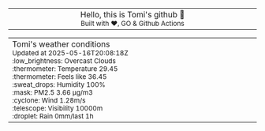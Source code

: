 
<div align="center">
<table>
<tbody>
<td align="center">
<img width="2000" height="0"><br>
Hello, this is Tomi's github 👋<br>
<sup>Built with ❤️, GO & Github Actions</sup><br>
<img width="2000" height="0">
</td>
</tbody>
</table>
</div>
<table>
<tbody>
<td align="left">
<img width="2000" height="0"><br>
Tomi's weather conditions<br>
<sup>Updated at 2025-05-16T20:08:18Z</sup><br>
<sup>:low_brightness: Overcast Clouds</sup><br>
<sup>:thermometer: Temperature 29.45 </sup><br>
<sup>:thermometer: Feels like 36.45</sup><br>
<sup>:sweat_drops: Humidity 100%</sup><br>
<sup>:mask: PM2.5 3.66 μg/m3</sup><br>
<sup>:cyclone: Wind 1.28m/s </sup><br>
<sup>:telescope: Visibility 10000m </sup><br>
<sup>:droplet: Rain 0mm/last 1h </sup><br>
<img width="2000" height="0">
</td>
<td align="left">
<img width="2000" height="0"><br>
<br>
<img width="2000" height="0">
</td>
</tbody>
</table>
</div>
    